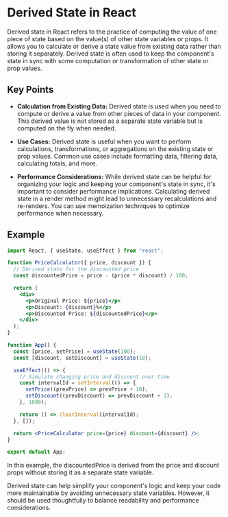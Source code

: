 # Derived State in React

Derived state in React refers to the practice of computing the value of one piece of state based on the value(s) of other state variables or props. It allows you to calculate or derive a state value from existing data rather than storing it separately. Derived state is often used to keep the component's state in sync with some computation or transformation of other state or prop values.

## Key Points

- **Calculation from Existing Data:** Derived state is used when you need to compute or derive a value from other pieces of data in your component. This derived value is not stored as a separate state variable but is computed on the fly when needed.

- **Use Cases:** Derived state is useful when you want to perform calculations, transformations, or aggregations on the existing state or prop values. Common use cases include formatting data, filtering data, calculating totals, and more.

- **Performance Considerations:** While derived state can be helpful for organizing your logic and keeping your component's state in sync, it's important to consider performance implications. Calculating derived state in a render method might lead to unnecessary recalculations and re-renders. You can use memoization techniques to optimize performance when necessary.

## Example

```jsx
import React, { useState, useEffect } from "react";

function PriceCalculator({ price, discount }) {
  // Derived state for the discounted price
  const discountedPrice = price - (price * discount) / 100;

  return (
    <div>
      <p>Original Price: ${price}</p>
      <p>Discount: {discount}%</p>
      <p>Discounted Price: ${discountedPrice}</p>
    </div>
  );
}

function App() {
  const [price, setPrice] = useState(100);
  const [discount, setDiscount] = useState(10);

  useEffect(() => {
    // Simulate changing price and discount over time
    const intervalId = setInterval(() => {
      setPrice((prevPrice) => prevPrice + 10);
      setDiscount((prevDiscount) => prevDiscount + 1);
    }, 1000);

    return () => clearInterval(intervalId);
  }, []);

  return <PriceCalculator price={price} discount={discount} />;
}

export default App;
```

In this example, the discountedPrice is derived from the price and discount props without storing it as a separate state variable.

Derived state can help simplify your component's logic and keep your code more maintainable by avoiding unnecessary state variables. However, it should be used thoughtfully to balance readability and performance considerations.
